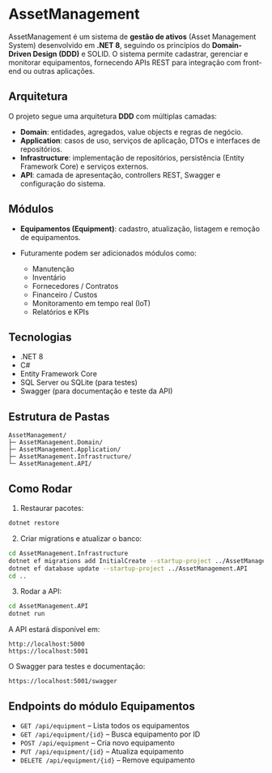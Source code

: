 # AssetManagement

AssetManagement é um sistema de **gestão de ativos** (Asset Management System) desenvolvido em **.NET 8**, seguindo os princípios do **Domain-Driven Design (DDD)** e SOLID. O sistema permite cadastrar, gerenciar e monitorar equipamentos, fornecendo APIs REST para integração com front-end ou outras aplicações.

## Arquitetura

O projeto segue uma arquitetura **DDD** com múltiplas camadas:

* **Domain**: entidades, agregados, value objects e regras de negócio.
* **Application**: casos de uso, serviços de aplicação, DTOs e interfaces de repositórios.
* **Infrastructure**: implementação de repositórios, persistência (Entity Framework Core) e serviços externos.
* **API**: camada de apresentação, controllers REST, Swagger e configuração do sistema.

## Módulos

* **Equipamentos (Equipment)**: cadastro, atualização, listagem e remoção de equipamentos.
* Futuramente podem ser adicionados módulos como:

  * Manutenção
  * Inventário
  * Fornecedores / Contratos
  * Financeiro / Custos
  * Monitoramento em tempo real (IoT)
  * Relatórios e KPIs

## Tecnologias

* .NET 8
* C#
* Entity Framework Core
* SQL Server ou SQLite (para testes)
* Swagger (para documentação e teste da API)

## Estrutura de Pastas

```
AssetManagement/
├─ AssetManagement.Domain/
├─ AssetManagement.Application/
├─ AssetManagement.Infrastructure/
└─ AssetManagement.API/
```

## Como Rodar

1. Restaurar pacotes:

```bash
dotnet restore
```

2. Criar migrations e atualizar o banco:

```bash
cd AssetManagement.Infrastructure
dotnet ef migrations add InitialCreate --startup-project ../AssetManagement.API
dotnet ef database update --startup-project ../AssetManagement.API
cd ..
```

3. Rodar a API:

```bash
cd AssetManagement.API
dotnet run
```

A API estará disponível em:

```
http://localhost:5000
https://localhost:5001
```

O Swagger para testes e documentação:

```
https://localhost:5001/swagger
```

## Endpoints do módulo Equipamentos

* `GET /api/equipment` – Lista todos os equipamentos
* `GET /api/equipment/{id}` – Busca equipamento por ID
* `POST /api/equipment` – Cria novo equipamento
* `PUT /api/equipment/{id}` – Atualiza equipamento
* `DELETE /api/equipment/{id}` – Remove equipamento

